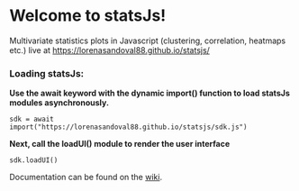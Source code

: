 # Welcome to statsJs!

Multivariate statistics plots in Javascript (clustering, correlation, heatmaps etc.) 
live at https://lorenasandoval88.github.io/statsjs/


### Loading statsJs: 

**Use the await keyword with the dynamic import() function to load statsJs modules asynchronously.**

```sdk = await import("https://lorenasandoval88.github.io/statsjs/sdk.js")```

**Next, call the loadUI() module to render the user interface**

```sdk.loadUI()```

Documentation can be found on the [wiki](https://github.com/episphere/statsJs/wiki).
